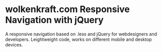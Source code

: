 wolkenkraft.com Responsive Navigation with jQuery
========

A responsive navigation based on .less and jQuery for webdesigners and developers. Leightweight code, works on different mobile and desktop devices.
